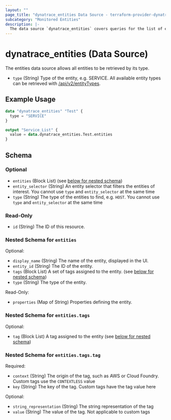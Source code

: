 ```yaml
---
layout: ""
page_title: "dynatrace_entities Data Source - terraform-provider-dynatrace"
subcategory: "Monitored Entities"
description: |-
  The data source `dynatrace_entities` covers queries for the list of entities based off of type
---
```


# dynatrace_entities (Data Source)

The entities data source allows all entities to be retrieved by its type.

- `type` (String) Type of the entity, e.g. SERVICE. All available entity types can be retrieved with [/api/v2/entityTypes](https://www.dynatrace.com/support/help/dynatrace-api/environment-api/entity-v2/get-all-entity-types).

## Example Usage

```terraform
data "dynatrace_entities" "Test" {
  type = "SERVICE"
}

output "Service_List" {
  value = data.dynatrace_entities.Test.entities
}
```

<!-- schema generated by tfplugindocs -->
## Schema

### Optional

- `entities` (Block List) (see [below for nested schema](#nestedblock--entities))
- `entity_selector` (String) An entity selector that filters the entities of interest. You cannot use `type` and `entity_selector` at the same time
- `type` (String) The type of the entities to find, e.g. `HOST`. You cannot use `type` and `entity_selector` at the same time

### Read-Only

- `id` (String) The ID of this resource.

<a id="nestedblock--entities"></a>
### Nested Schema for `entities`

Optional:

- `display_name` (String) The name of the entity, displayed in the UI.
- `entity_id` (String) The ID of the entity.
- `tags` (Block List) A set of tags assigned to the entity. (see [below for nested schema](#nestedblock--entities--tags))
- `type` (String) The type of the entity.

Read-Only:

- `properties` (Map of String) Properties defining the entity.

<a id="nestedblock--entities--tags"></a>
### Nested Schema for `entities.tags`

Optional:

- `tag` (Block List) A tag assigned to the entity (see [below for nested schema](#nestedblock--entities--tags--tag))

<a id="nestedblock--entities--tags--tag"></a>
### Nested Schema for `entities.tags.tag`

Required:

- `context` (String) The origin of the tag, such as AWS or Cloud Foundry. Custom tags use the `CONTEXTLESS` value
- `key` (String) The key of the tag. Custom tags have the tag value here

Optional:

- `string_representation` (String) The string representation of the tag
- `value` (String) The value of the tag. Not applicable to custom tags